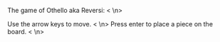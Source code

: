 The game of Othello aka Reversi: < \n>

Use the arrow keys to move. < \n>
Press enter to place a piece on the board. < \n>
